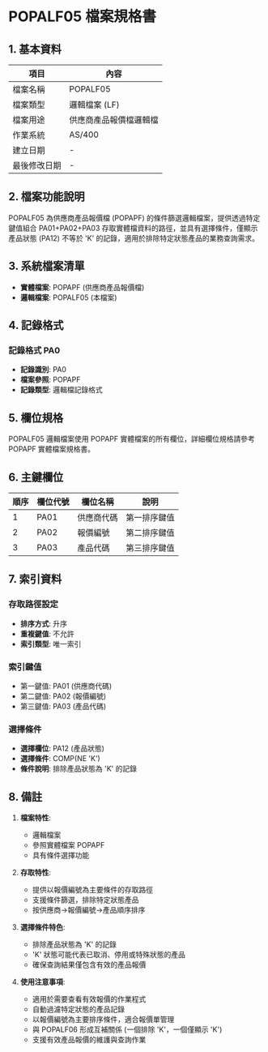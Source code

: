 # POPALF05 檔案規格書

## 1. 基本資料

| 項目 | 內容 |
|------|------|
| 檔案名稱 | POPALF05 |
| 檔案類型 | 邏輯檔案 (LF) |
| 檔案用途 | 供應商產品報價檔邏輯檔 |
| 作業系統 | AS/400 |
| 建立日期 | - |
| 最後修改日期 | - |

## 2. 檔案功能說明

POPALF05 為供應商產品報價檔 (POPAPF) 的條件篩選邏輯檔案，提供透過特定鍵值組合 PA01+PA02+PA03 存取實體檔資料的路徑，並具有選擇條件，僅顯示產品狀態 (PA12) 不等於 'K' 的記錄，適用於排除特定狀態產品的業務查詢需求。

## 3. 系統檔案清單

- **實體檔案**: POPAPF (供應商產品報價檔)
- **邏輯檔案**: POPALF05 (本檔案)

## 4. 記錄格式

### 記錄格式 PA0
- **記錄識別**: PA0
- **檔案參照**: POPAPF
- **記錄類型**: 邏輯檔記錄格式

## 5. 欄位規格

POPALF05 邏輯檔案使用 POPAPF 實體檔案的所有欄位，詳細欄位規格請參考 POPAPF 實體檔案規格書。

## 6. 主鍵欄位

| 順序 | 欄位代號 | 欄位名稱 | 說明 |
|------|----------|----------|------|
| 1 | PA01 | 供應商代碼 | 第一排序鍵值 |
| 2 | PA02 | 報價編號 | 第二排序鍵值 |
| 3 | PA03 | 產品代碼 | 第三排序鍵值 |

## 7. 索引資料

### 存取路徑設定
- **排序方式**: 升序
- **重複鍵值**: 不允許
- **索引類型**: 唯一索引

### 索引鍵值
- 第一鍵值: PA01 (供應商代碼)
- 第二鍵值: PA02 (報價編號)
- 第三鍵值: PA03 (產品代碼)

### 選擇條件
- **選擇欄位**: PA12 (產品狀態)
- **選擇條件**: COMP(NE 'K')
- **條件說明**: 排除產品狀態為 'K' 的記錄

## 8. 備註

1. **檔案特性**: 
   - 邏輯檔案
   - 參照實體檔案 POPAPF
   - 具有條件選擇功能

2. **存取特性**:
   - 提供以報價編號為主要條件的存取路徑
   - 支援條件篩選，排除特定狀態產品
   - 按供應商→報價編號→產品順序排序

3. **選擇條件特色**:
   - 排除產品狀態為 'K' 的記錄
   - 'K' 狀態可能代表已取消、停用或特殊狀態的產品
   - 確保查詢結果僅包含有效的產品報價

4. **使用注意事項**:
   - 適用於需要查看有效報價的作業程式
   - 自動過濾特定狀態的產品記錄
   - 以報價編號為主要排序條件，適合報價單管理
   - 與 POPALF06 形成互補關係 (一個排除 'K'，一個僅顯示 'K')
   - 支援有效產品報價的維護與查詢作業 